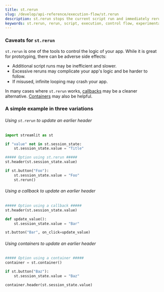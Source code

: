 ```yaml
---
title: st.rerun
slug: /develop/api-reference/execution-flow/st.rerun
description: st.rerun stops the current script run and immediately reruns the script.
keywords: st.rerun, rerun, script, execution, control flow, experimental_rerun, refresh, restart
---
```


<Autofunction function="streamlit.rerun" oldName="streamlit.experimental_rerun" />

### Caveats for `st.rerun`

`st.rerun` is one of the tools to control the logic of your app. While it is great for prototyping, there can be adverse side effects:

- Additional script runs may be inefficient and slower.
- Excessive reruns may complicate your app's logic and be harder to follow.
- If misused, infinite looping may crash your app.

In many cases where `st.rerun` works, [callbacks](/develop/api-reference/caching-and-state/st.session_state#use-callbacks-to-update-session-state) may be a cleaner alternative. [Containers](/develop/api-reference/layout) may also be helpful.

### A simple example in three variations

###### Using `st.rerun` to update an earlier header

```python
import streamlit as st

if "value" not in st.session_state:
    st.session_state.value = "Title"

##### Option using st.rerun #####
st.header(st.session_state.value)

if st.button("Foo"):
    st.session_state.value = "Foo"
    st.rerun()
```

###### Using a callback to update an earlier header

```python
##### Option using a callback #####
st.header(st.session_state.value)

def update_value():
    st.session_state.value = "Bar"

st.button("Bar", on_click=update_value)
```

###### Using containers to update an earlier header

```python
##### Option using a container #####
container = st.container()

if st.button("Baz"):
    st.session_state.value = "Baz"

container.header(st.session_state.value)
```
